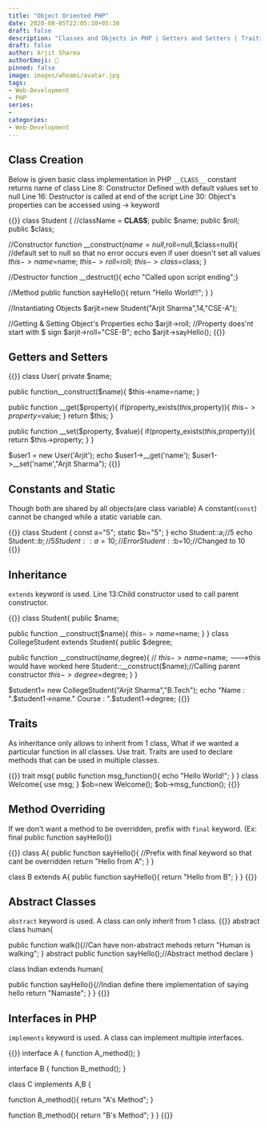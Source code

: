 ```yaml
---
title: "Object Oriented PHP"
date: 2020-08-05T22:05:10+05:30
draft: false
description: "Classes and Objects in PHP | Getters and Setters | Traits | Interfaces"
draft: false
author: Arjit Sharma
authorEmoji: 🤖
pinned: false
image: images/whoami/avatar.jpg
tags:
- Web-Development
- PHP
series:
- 
categories:
- Web-Development
---
```


## Class Creation
Below is given basic class implementation in PHP
`__CLASS__` constant returns name of class
Line 8: Constructor Defined with default values set to null
Line 16: Destructor is called at end of the script
Line 30: Object's properties can be accessed using -> keyword

{{<highlight php>}}
class Student {
//className = __CLASS__;
public $name;
public $roll;
public $class;

//Constructor
function __construct($name=null,$roll=null,$class=null){
    //default set to null so that no error occurs even if user doesn't set all values
    $this->name =$name;
    $this->roll =$roll;
    $this->class =$class;
}

//Destructor
function __destruct(){
echo "Called upon script ending";}

//Method
public function sayHello(){
    return "Hello World!!";
    }
}

//Instantiating Objects
$arjit=new Student("Arjit Sharma",14,"CSE-A");


//Getting & Setting Object's Properties
echo $arjit->roll; //Property does'nt start with $ sign
$arjit->roll="CSE-B";
echo $arjit->sayHello();
{{</highlight>}}

## Getters and Setters

{{<highlight php>}}
class User{
private $name;

public function__construct($name){
$this->name=name;
}

public function __get($property){
	if(property_exists($this,$property)){
	$this->property=$value;
	}
return $this;
}

public function __set($property, $value){
	if(property_exists($this,$property)){
	return $this->property;
	}
}

$user1 = new User('Arjit');
echo $user1->__get('name');
$user1->__set('name',"Arjit Sharma");
{{</highlight>}}


## Constants and Static

Though both are shared by all objects(are class variable)
A constant(`const`) cannot be changed while a static variable can.

{{<highlight php>}}
class Student {
const a="5";
static $b="5";
}
echo Student::a;//5
echo Student::$b;//5
Student::a=10;//Error
Student::$b=10;//Changed to 10	
{{</highlight>}}


## Inheritance

`extends` keyword is used.
Line 13:Child constructor used to call parent constructor.

{{<highlight php>}}
class Student{
public $name;

public function __construct($name){
    $this->name=$name;
    }
}
class CollegeStudent extends Student{
public $degree;

public function __construct($name,$degree){
    // $this->name=$name; --->this would have worked here
    Student::__construct($name);//Calling parent constructor
    $this->degree=$degree;
    }
}

$student1= new CollegeStudent("Arjit Sharma","B.Tech");
echo "Name : ".$student1->name." Course : ".$student1->degree;
{{</highlight>}}


## Traits

As inheritance only allows to inherit from 1 class, What if we wanted a particular function in all classes. Use trait.
Traits are used to declare methods that can be used in multiple classes.

{{<highlight php>}}
trait msg{
public function msg_function(){
    echo "Hello World!";
    }
}
class Welcome{
use msg;
}
$ob=new Welcome();
$ob->msg_function();
{{</highlight>}}


## Method Overriding

If we don't want a method to be overridden, prefix with `final` keyword. (Ex: final public function sayHello())

{{<highlight php>}}
class A{
public function sayHello(){ //Prefix with final keyword so that cant be overridden
    return "Hello from A";
    }
}

class B extends A{
public function sayHello(){
    return "Hello from B";
    }
} 
{{</highlight>}}


## Abstract Classes

`abstract` keyword is used. A class can only inherit from 1 class.
{{<highlight php>}}
abstract class human{

public function walk(){//Can have non-abstract mehods
    return "Human is walking";
    }
abstract public function sayHello();//Abstract method declare
}

class Indian extends human{

public function sayHello(){//Indian define there implementation of saying hello
    return "Namaste";
    }
}
{{</highlight>}}


## Interfaces in PHP
`implements` keyword is used. A class can implement multiple interfaces.

{{<highlight php>}}
interface A { 
function A_method();
}

interface B { 
function B_method();
}

class C implements A,B {

function A_method(){
    return "A's Method";
}

function B_method(){
    return "B's Method";
    } 
}
{{</highlight>}}